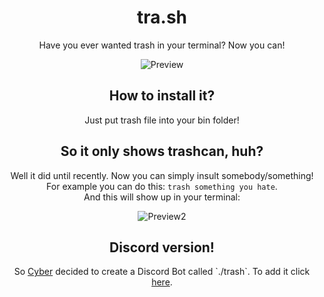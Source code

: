 <h1 align="center">tra.sh</h1>
<p align="center">Have you ever wanted trash in your terminal? Now you can!</p>

<div align="center"><img src="https://imgur.com/ymKiq9S.png" alt="Preview"></div>

<h2 align="center">How to install it?</h2>
<p align="center">Just put trash file into your bin folder!</p>

<h2 align="center">So it only shows trashcan, huh?</h2>
<p align="center">Well it did until recently. Now you can simply insult somebody/something!<br>For example you can do this: <code>trash something you hate</code>.<br>And this will show up in your terminal:</p>
<div align="center"><img src="https://cdn.discordapp.com/attachments/653672198736969739/746490500541972540/unknown.png" alt="Preview2"></div>

<h2 align="center">Discord version!</h2>
<p align="center">So <a href="https://github.com/CyberL1">Cyber</a> decided to create a Discord Bot called `./trash`. To add it click <a href="https://discord.com/oauth2/authorize?client_id=768877535756812298&permissions=0&scope=bot">here</a>.</p>
